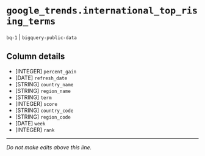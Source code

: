 # `google_trends.international_top_rising_terms`
`bq-1` | `bigquery-public-data`

## Column details
* [INTEGER]   `percent_gain`
* [DATE]      `refresh_date`
* [STRING]    `country_name`
* [STRING]    `region_name`
* [STRING]    `term`
* [INTEGER]   `score`
* [STRING]    `country_code`
* [STRING]    `region_code`
* [DATE]      `week`
* [INTEGER]   `rank`

-------------------------------------------------------------------------------
*Do not make edits above this line.*
